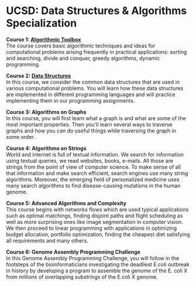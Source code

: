 # UCSD: Data Structures & Algorithms Specialization

**Course 1: [Algorithmic Toolbox](https://github.com/biz-whitney/Coursera-Data-Structures-and-Algorithms-Specialization-/tree/master/Algorithmic%20Toolkit)**  <br />
The course covers basic algorithmic techniques and ideas for computational problems arising frequently in practical applications: sorting and searching, divide and conquer, greedy algorithms, dynamic programming.


**Course 2: [Data Structures](https://github.com/biz-whitney/Coursera-Data-Structures-and-Algorithms-Specialization-/tree/master/Data%20Structures%20)**  <br />
In this course, we consider the common data structures that are used in various computational problems. You will learn how these data structures are implemented in different programming languages and will practice implementing them in our programming assignments.

**Course 3: Algorithms on Graphs** <br />
In this course, you will first learn what a graph is and what are some of the most important properties. Then you'll learn several ways to traverse graphs and how you can do useful things while traversing the graph in some order.

**Course 4: Algorithms on Strings** <br />
World and internet is full of textual information. We search for information using textual queries, we read websites, books, e-mails. All those are strings from the point of view of computer science. To make sense of all that information and make search efficient, search engines use many string algorithms. Moreover, the emerging field of personalized medicine uses many search algorithms to find disease-causing mutations in the human genome.

**Course 5: Advanced Algorithms and Complexity** <br />
This course begins with networks flows which are used typical applications such as optimal matchings, finding disjoint paths and flight scheduling as well as more surprising ones like image segmentation in computer vision. We then proceed to linear programming with applications in optimizing budget allocation, portfolio optimization, finding the cheapest diet satisfying all requirements and many others.

**Course 6: Genome Assembly Programming Challenge** <br />
In this Genome Assembly Programming Challenge, you will follow in the footsteps of the bioinformaticians investigating the deadliest E.coli outbreak in history by developing a program to assemble the genome of the E. coli X from millions of overlapping substrings of the E.coli X genome.
